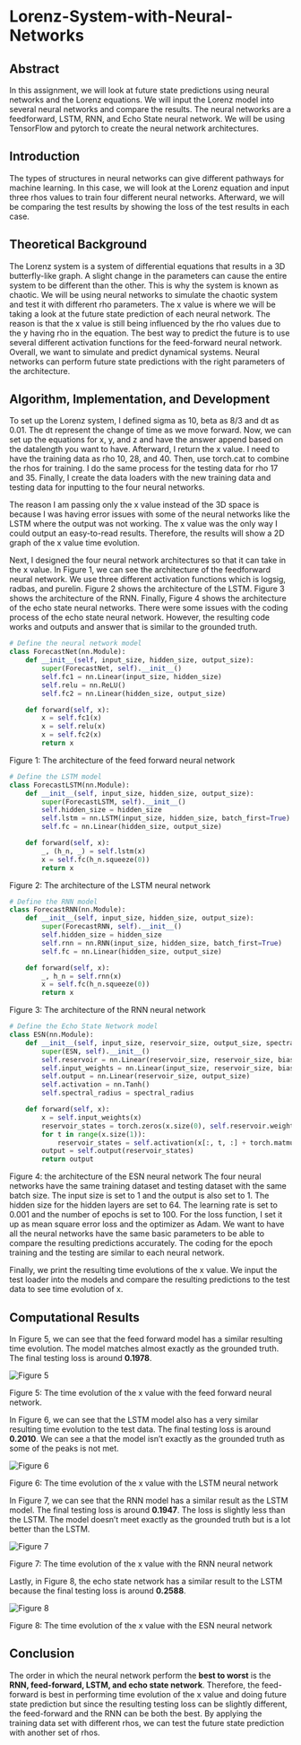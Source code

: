 # Lorenz-System-with-Neural-Networks

## Abstract

In this assignment, we will look at future state predictions using neural networks and the Lorenz equations. We will input the Lorenz model into several neural networks and compare the results. The neural networks are a feedforward, LSTM, RNN, and Echo State neural network. We will be using TensorFlow and pytorch to create the neural network architectures. 

## Introduction

The types of structures in neural networks can give different pathways for machine learning. In this case, we will look at the Lorenz equation and input three rhos values to train four different neural networks. Afterward, we will be comparing the test results by showing the loss of the test results in each case.  

## Theoretical Background

The Lorenz system is a system of differential equations that results in a 3D butterfly-like graph. A slight change in the parameters can cause the entire system to be different than the other. This is why the system is known as chaotic. We will be using neural networks to simulate the chaotic system and test it with different rho parameters. The x value is where we will be taking a look at the future state prediction of each neural network. The reason is that the x value is still being influenced by the rho values due to the y having rho in the equation. The best way to predict the future is to use several different activation functions for the feed-forward neural network. Overall, we want to simulate and predict dynamical systems. Neural networks can perform future state predictions with the right parameters of the architecture. 

## Algorithm, Implementation, and Development

To set up the Lorenz system, I defined sigma as 10, beta as 8/3 and dt as 0.01. The dt represent the change of time as we move forward. Now, we can set up the equations for x, y, and z and have the answer append based on the datalength you want to have. Afterward, I return the x  value. I need to have the training data as rho 10, 28, and 40. Then, use torch.cat to combine the rhos for training. I do the same process for the testing data for rho 17 and 35. Finally, I create the data loaders with the new training data and testing data for inputting to the four neural networks. 

The reason I am passing only the x value instead of the 3D space is because I was having error issues with some of the neural networks like the LSTM where the output was not working. The x value was the only way I could output an easy-to-read results. Therefore, the results will show a 2D graph of the x value time evolution. 

Next, I designed the four neural network architectures so that it can take in the x value. In Figure 1, we can see the architecture of the feedforward neural network. We use three different activation functions which is logsig, radbas, and purelin. Figure 2 shows the architecture of the LSTM. Figure 3 shows the architecture of the RNN. Finally, Figure 4 shows the architecture of the echo state neural networks. There were some issues with the coding process of the echo state neural network. However, the resulting code works and outputs and answer that is similar to the grounded truth. 

```python
# Define the neural network model
class ForecastNet(nn.Module):
    def __init__(self, input_size, hidden_size, output_size):
        super(ForecastNet, self).__init__()
        self.fc1 = nn.Linear(input_size, hidden_size)
        self.relu = nn.ReLU()
        self.fc2 = nn.Linear(hidden_size, output_size)

    def forward(self, x):
        x = self.fc1(x)
        x = self.relu(x)
        x = self.fc2(x)
        return x
```

Figure 1: The architecture of the feed forward neural network

```python
# Define the LSTM model
class ForecastLSTM(nn.Module):
    def __init__(self, input_size, hidden_size, output_size):
        super(ForecastLSTM, self).__init__()
        self.hidden_size = hidden_size
        self.lstm = nn.LSTM(input_size, hidden_size, batch_first=True)
        self.fc = nn.Linear(hidden_size, output_size)

    def forward(self, x):
        _, (h_n, _) = self.lstm(x)
        x = self.fc(h_n.squeeze(0))
        return x
```

Figure 2: The architecture of the LSTM neural network

```python
# Define the RNN model
class ForecastRNN(nn.Module):
    def __init__(self, input_size, hidden_size, output_size):
        super(ForecastRNN, self).__init__()
        self.hidden_size = hidden_size
        self.rnn = nn.RNN(input_size, hidden_size, batch_first=True)
        self.fc = nn.Linear(hidden_size, output_size)

    def forward(self, x):
        _, h_n = self.rnn(x)
        x = self.fc(h_n.squeeze(0))
        return x
```

Figure 3: The architecture of the RNN neural network

```python
# Define the Echo State Network model
class ESN(nn.Module):
    def __init__(self, input_size, reservoir_size, output_size, spectral_radius=0.9):
        super(ESN, self).__init__()
        self.reservoir = nn.Linear(reservoir_size, reservoir_size, bias=False)
        self.input_weights = nn.Linear(input_size, reservoir_size, bias=False)
        self.output = nn.Linear(reservoir_size, output_size)
        self.activation = nn.Tanh()
        self.spectral_radius = spectral_radius

    def forward(self, x):
        x = self.input_weights(x)
        reservoir_states = torch.zeros(x.size(0), self.reservoir.weight.size(1)).to(x.device)
        for t in range(x.size(1)):
            reservoir_states = self.activation(x[:, t, :] + torch.matmul(reservoir_states, self.reservoir.weight.t()))
        output = self.output(reservoir_states)
        return output
```

Figure 4: the architecture of the ESN neural network
The four neural networks have the same training dataset and testing dataset with the same batch size. The input size is set to 1 and the output is also set to 1. The hidden size for the hidden layers are set to 64. The learning rate is set to 0.001 and the number of epochs is set to 100. For the loss function, I set it up as mean square error loss and the optimizer as Adam. We want to have all the neural networks have the same basic parameters to be able to compare the resulting predictions accurately. The coding for the epoch training and the testing are similar to each neural network.

Finally, we print the resulting time evolutions of the x value. We input the test loader into the models and compare the resulting predictions to the test data to see time evolution of x. 

## Computational Results

In Figure 5, we can see that the feed forward model has a similar resulting time evolution. The model matches almost exactly as the grounded truth. The final testing loss is around **0.1978**.  

![Figure 5](https://github.com/SamQLuong/Lorenz-System-with-Neural-Networks/blob/main/Lorenz%20Time%20Series%20FFNN.png)

Figure 5: The time evolution of the x value with the feed forward neural network.

In Figure 6, we can see that the LSTM model also has a very similar resulting time evolution to the test data. The final testing loss is around **0.2010**. We can see a that the model isn’t exactly as the grounded truth as some of the peaks is not met. 

![Figure 6](https://github.com/SamQLuong/Lorenz-System-with-Neural-Networks/blob/main/Lorenz%20Time%20Series%20LSTM.png)

Figure 6: The time evolution of the x value with the LSTM neural network

In Figure 7, we can see that the RNN model has a similar result as the LSTM model. The final testing loss is around **0.1947**. The loss is slightly less than the LSTM. The model doesn’t meet exactly as the grounded truth but is a lot better than the LSTM. 

![Figure 7](https://github.com/SamQLuong/Lorenz-System-with-Neural-Networks/blob/main/Lorenz%20Time%20Series%20RNN.png)

Figure 7: The time evolution of the x value with the RNN neural network

Lastly, in Figure 8, the echo state network has a similar result to the LSTM because the final testing loss is around **0.2588**. 

![Figure 8](https://github.com/SamQLuong/Lorenz-System-with-Neural-Networks/blob/main/Lorenz%20Time%20Series%20ESN.png)

Figure 8: The time evolution of the x value with the ESN neural network

## Conclusion

The order in which the neural network perform the **best to worst** is the **RNN, feed-forward, LSTM, and echo state network**. Therefore, the feed-forward is best in performing time evolution of the x value and doing future state prediction but since the resulting testing loss can be slightly different, the feed-forward and the RNN can be both the best. By applying the training data set with different rhos, we can test the future state prediction with another set of rhos. 
